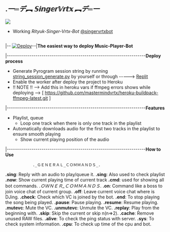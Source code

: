 ##                      .*一═デ︻ 𝕊𝕚𝕟𝕘𝕖𝕣𝕍𝕣𝕥𝕩 ︻デ═一*
<img src="https://telegra.ph/file/1d858bae5f9c4c178bcfb.jpg" align="centre">

* Working _Rityuk-Singer-Vrtx-Bot_ [@singervrtxbot](https://t.me/musicvrtx)
##
|--
[![Deploy](https://www.herokucdn.com/deploy/button.svg)](https://heroku.com/deploy?template=https://github.com/mastermindvrtx/Riyuk-SingerVrtxBot.git/tree/dev)--|**The easiest way to deploy  Music-Player-Bot**

|--------------------------------------------------------------------**Deploy process**

* Generate Pyrogram session string by
  running [string_session_generate.py](string_session_generate.py)
  by yourself or
  through -----> [Replit](https://replit.com/@phantomXhawk/stringsessiongeneratepy)
* Enable the worker after deploy the project to Heroku
* !! NOTE !! --> Add this in heroku vars if ffmpeg errors shows while deploying --> [ https://github.com/mastermindvrtx/heroku-buildpack-ffmpeg-latest.git ]

|--------------------------------------------------------------------**Features**

* Playlist, queue
  * Loop one track when there is only one track in the playlist
* Automatically downloads audio for the first two tracks in the playlist to
  ensure smooth playing
  * Show current playing position of the audio


|--------------------------------------------------------------------**How to Use**

                ._ＧＥＮＥＲＡＬ_ＣＯＭＭＡＮＤＳ_.
**.sing**: Reply with an audio to play/queue it.
**.sing**: Also used to check playlist
**.now**: Show current playing time of current track
**.cmd**: used for showing all bot commands.
                   ._ＯＷＮＥＲ_ＣＯＭＭＡＮＤＳ_.
**.on**: Command like a boss to join voice chat of current group.
**.off**: Leave current voice chat where is DJing.
**.check**: Check which VC is joined by the bot.
**.end**: To stop playing the song being played.
**.pause**: Pause playing.
**.resume**: Resume playing.
**.mutevc**: Mute the VC.
**.unmutevc**: Unmute the VC.
**.replay**: Play from the beginning with.
**.skip**: Skip the current or skip n(n=>2).
**.cache**: Remove unused RAW files. 
**.alive**: To check the ping status with server.
**.sys**: To check system information.
**.cpu**: To check up time of the cpu and bot.



